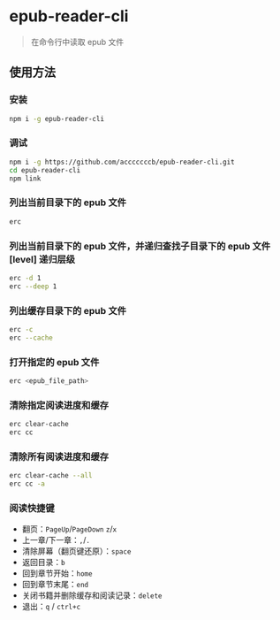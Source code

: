 # epub-reader-cli

> 在命令行中读取 epub 文件

## 使用方法

### 安装

```bash
npm i -g epub-reader-cli
```

### 调试

```bash
npm i -g https://github.com/acccccccb/epub-reader-cli.git
cd epub-reader-cli
npm link
```

### 列出当前目录下的 epub 文件

```bash
erc
```

### 列出当前目录下的 epub 文件，并递归查找子目录下的 epub 文件 [level] 递归层级

```bash
erc -d 1
erc --deep 1
```

### 列出缓存目录下的 epub 文件

```bash
erc -c
erc --cache
```

### 打开指定的 epub 文件

```bash
erc <epub_file_path>
```

### 清除指定阅读进度和缓存

```bash
erc clear-cache
erc cc
```

### 清除所有阅读进度和缓存

```bash
erc clear-cache --all
erc cc -a
```

### 阅读快捷键

-   翻页：`PageUp`/`PageDown` `z`/`x`
-   上一章/下一章：`,`/`.`
-   清除屏幕（翻页键还原）：`space`
-   返回目录：`b`
-   回到章节开始：`home`
-   回到章节末尾：`end`
-   关闭书籍并删除缓存和阅读记录：`delete`
-   退出：`q` / `ctrl+c`
